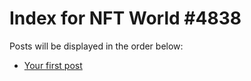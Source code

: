 # Index for NFT World #4838
Posts will be displayed in the order below:

- [Your first post](./001-first.md)

